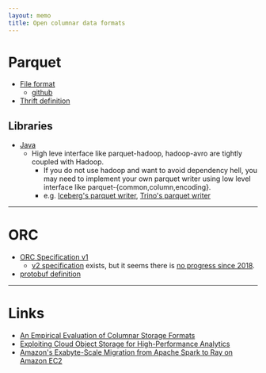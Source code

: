 ```yaml
---
layout: memo
title: Open columnar data formats
---
```


# Parquet
- [File format](https://parquet.apache.org/docs/file-format/)
  - [github](https://github.com/apache/parquet-format/blob/master/README.md#file-format)
- [Thrift definition](https://github.com/apache/parquet-format/blob/master/src/main/thrift/parquet.thrift)

## Libraries
- [Java](https://github.com/apache/parquet-java)
  - High leve interface like parquet-hadoop, hadoop-avro are tightly coupled with Hadoop.
    - If you do not use hadoop and want to avoid dependency hell, you may need to implement
      your own parquet writer using low level interface like parquet-{common,column,encoding}.
    - e.g. [Iceberg's parquet writer](https://github.com/apache/iceberg/blob/main/parquet/src/main/java/org/apache/iceberg/parquet/ParquetWriter.java), [Trino's parquet writer](https://github.com/trinodb/trino/blob/master/lib/trino-parquet/src/main/java/io/trino/parquet/writer/ParquetWriter.java)

---
# ORC
- [ORC Specification v1](https://orc.apache.org/specification/ORCv1/)
  - [v2 specification](https://orc.apache.org/specification/ORCv2/) exists, but it seems there is [no progress since 2018](https://issues.apache.org/jira/browse/ORC-348).
- [protobuf definition](https://github.com/apache/orc-format/blob/v1.0.0/src/main/proto/orc/proto/orc_proto.proto)

---
# Links
- [An Empirical Evaluation of Columnar Storage Formats](https://www.vldb.org/pvldb/vol17/p148-zeng.pdf)
- [Exploiting Cloud Object Storage for High-Performance Analytics](https://www.vldb.org/pvldb/vol16/p2769-durner.pdf)
- [Amazon's Exabyte-Scale Migration from Apache Spark to Ray on Amazon EC2](https://aws.amazon.com/jp/blogs/opensource/amazons-exabyte-scale-migration-from-apache-spark-to-ray-on-amazon-ec2/)
